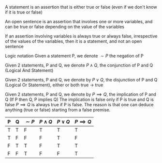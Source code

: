 A statement is an assertion that is either true or false (even if we don't know if it is true or false)

An open sentence is an assertion that involves one or more variables, and can be true or false depending on the value of the variables

If an assertion involving variables is always true or always false, irrespective of the values of the variables, then it is a statement, and not an open sentence

Logic notation
Given a statement P, we denote $\sim P$ the negation of P

Given 2 statements, P and Q, we denote $P \land Q$, the conjunction of P and Q (Logical And Statement)

Given 2 statements, P and Q, we denote by $P \lor Q$, the disjunction of P and Q (Logical Or Statement), either or both true $\to$ true

Given 2 statements, P and Q, we denote by $P \implies Q$, the implication of P and Q (If P then Q, P implies Q)
	The implication is false only if P is true and Q is false
	$P \implies Q$ is always true if P is false. 
		The reason is that one can deduce anything (true or false) starting from a false premise.

| P   | Q   | $\sim P$ | $P \land Q$ | $P \lor Q$ | $P \implies Q$ |
| --- | --- | -------- | ----------- | ---------- | -------------- |
| T   | T   | F        | T           | T          | T              |
| T   | F   | F        | F           | T          | F              |
| F   | T   | T        | F           | T          | T              |
| F   | F   | T        | F           | F          | T               |
